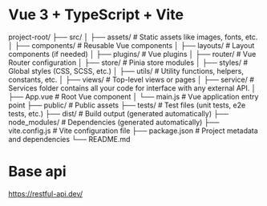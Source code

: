 # Vue 3 + TypeScript + Vite

project-root/
├── src/
│   ├── assets/              # Static assets like images, fonts, etc.
│   ├── components/          # Reusable Vue components
│   ├── layouts/             # Layout components (if needed)
│   ├── plugins/             # Vue plugins
│   ├── router/              # Vue Router configuration
│   ├── store/               # Pinia store modules
│   ├── styles/              # Global styles (CSS, SCSS, etc.)
│   ├── utils/               # Utility functions, helpers, constants, etc.
│   ├── views/               # Top-level views or pages
│   ├── service/             # Services folder contains all your code for interface with any external API.
│   ├── App.vue              # Root Vue component
│   └── main.js              # Vue application entry point
├── public/                  # Public assets
├── tests/                   # Test files (unit tests, e2e tests, etc.)
├── dist/                    # Build output (generated automatically)
├── node_modules/            # Dependencies (generated automatically)
├── vite.config.js           # Vite configuration file
├── package.json             # Project metadata and dependencies
└── README.md          


# Base api 
https://restful-api.dev/